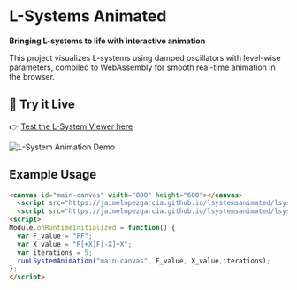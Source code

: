 # L-Systems Animated

**Bringing L-systems to life with interactive animation**

This project visualizes L-systems using damped oscillators with level-wise parameters, compiled to WebAssembly for smooth real-time animation in the browser.



## 🌱 Try it Live

👉 [Test the L-System Viewer here](https://jaimelopezgarcia.github.io/lsystemsanimated/index.html)


![L-System Animation Demo](https://jaimelopezgarcia.github.io/lsystemsanimated/lsystem_animated.gif)

## Example Usage

```html
<canvas id="main-canvas" width="800" height="600"></canvas>
  <script src="https://jaimelopezgarcia.github.io/lsystemsanimated/lsystemsanimated.js"></script>
  <script src="https://jaimelopezgarcia.github.io/lsystemsanimated/lsystems_mod.js"></script>
<script>
Module.onRuntimeInitialized = function() {
  var F_value = "FF";
  var X_value = "F[+X]F[-X]+X";
  var iterations = 5;
  runLSystemAnimation("main-canvas", F_value, X_value,iterations);
};
</script>
